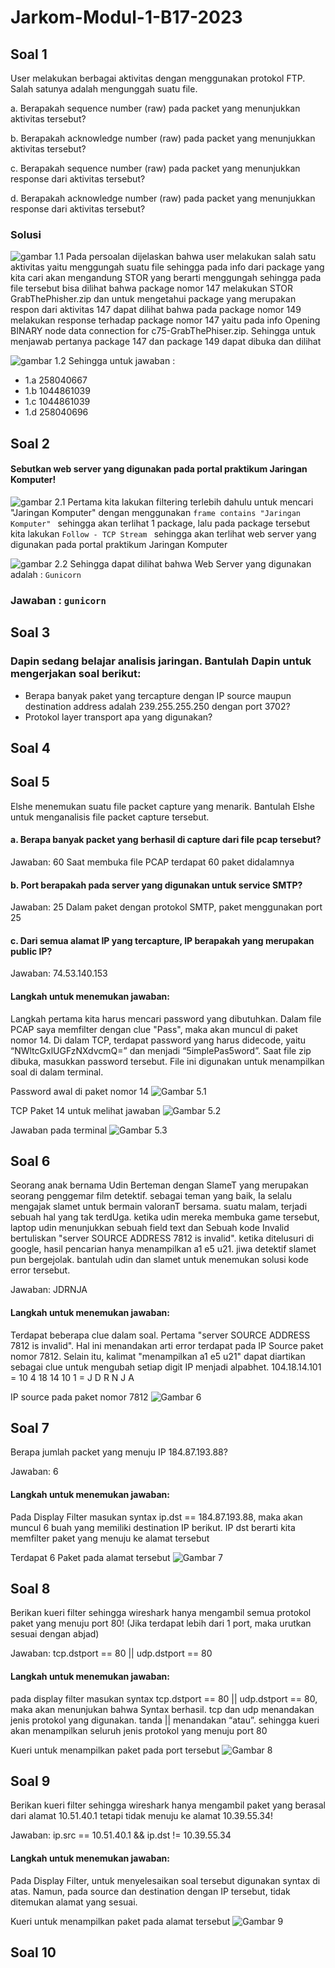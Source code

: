 # Jarkom-Modul-1-B17-2023

## Soal 1
User melakukan berbagai aktivitas dengan menggunakan protokol FTP. Salah satunya adalah mengunggah suatu file.

a. Berapakah sequence number (raw) pada packet yang menunjukkan aktivitas tersebut?

b. Berapakah acknowledge number (raw) pada packet yang menunjukkan aktivitas tersebut? 

c. Berapakah sequence number (raw) pada packet yang menunjukkan response dari aktivitas tersebut?

d. Berapakah acknowledge number (raw) pada packet yang menunjukkan response dari aktivitas tersebut?

### Solusi

![gambar 1.1](Gambar/Nomor1.1.png)
Pada persoalan dijelaskan bahwa user melakukan salah satu aktivitas yaitu menggungah suatu file sehingga pada info dari package yang kita cari akan mengandung STOR yang berarti menggungah sehingga pada file tersebut bisa dilihat bahwa package nomor 147 melakukan STOR GrabThePhisher.zip dan untuk mengetahui package yang merupakan respon dari aktivitas 147 dapat dilihat bahwa pada package nomor 149 melakukan response terhadap package nomor 147 yaitu pada info Opening BINARY node data connection for c75-GrabThePhiser.zip. Sehingga untuk menjawab pertanya package 147 dan package 149 dapat dibuka dan dilihat 

![gambar 1.2](Gambar/Nomor1.2.png)
Sehingga untuk jawaban : 
- 1.a 258040667
- 1.b 1044861039
- 1.c 1044861039
- 1.d 258040696

## Soal 2
#### Sebutkan web server yang digunakan pada portal praktikum Jaringan Komputer!
![gambar 2.1](Gambar/Nomor2.1.png)
Pertama kita lakukan filtering terlebih dahulu untuk mencari "Jaringan Komputer" dengan menggunakan ``frame contains "Jaringan Komputer" `` sehingga akan terlihat 1 package, lalu pada package tersebut kita lakukan `Follow - TCP Stream ` sehingga akan terlihat web server yang digunakan pada portal praktikum Jaringan Komputer

![gambar 2.2](Gambar/Nomor2.2.png)
Sehingga dapat dilihat bahwa Web Server yang digunakan adalah : `Gunicorn `

### Jawaban : `gunicorn `
## Soal 3
### Dapin sedang belajar analisis jaringan. Bantulah Dapin untuk mengerjakan soal berikut:
 - Berapa banyak paket yang tercapture dengan IP source maupun destination address adalah 239.255.255.250 dengan port 3702?
 - Protokol layer transport apa yang digunakan?


## Soal 4

## Soal 5
Elshe menemukan suatu file packet capture yang menarik. Bantulah Elshe untuk menganalisis file packet capture tersebut.

#### a. Berapa banyak packet yang berhasil di capture dari file pcap tersebut?
Jawaban: 60
Saat membuka file PCAP terdapat 60 paket didalamnya 
#### b. Port berapakah pada server yang digunakan untuk service SMTP?
Jawaban: 25
Dalam paket dengan protokol SMTP, paket menggunakan port 25
#### c. Dari semua alamat IP yang tercapture, IP berapakah yang merupakan public IP?
Jawaban: 74.53.140.153

#### Langkah untuk menemukan jawaban:
Langkah pertama kita harus mencari password yang dibutuhkan. Dalam file PCAP saya memfilter dengan clue "Pass", maka akan muncul di paket nomor 14. Di dalam TCP, terdapat password yang harus didecode, yaitu “NWltcGxlUGFzNXdvcmQ=” dan menjadi “5implePas5word”. Saat file zip dibuka, masukkan password tersebut. File ini digunakan untuk menampilkan soal di dalam terminal.

Password awal di paket nomor 14
![Gambar 5.1](https://github.com/johnteguh/Jarkom-Modul-1-B17-2023/blob/main/Gambar/Nomor%205.1.png)

TCP Paket 14 untuk melihat jawaban
![Gambar 5.2](https://github.com/johnteguh/Jarkom-Modul-1-B17-2023/blob/main/Gambar/Nomor%205.2.png)

Jawaban pada terminal
![Gambar 5.3](https://github.com/johnteguh/Jarkom-Modul-1-B17-2023/blob/main/Gambar/Nomor%205.3.png)

## Soal 6
Seorang anak bernama Udin Berteman dengan SlameT yang merupakan seorang penggemar film detektif. sebagai teman yang baik, Ia selalu mengajak slamet untuk bermain valoranT bersama. suatu malam, terjadi sebuah hal yang tak terdUga. ketika udin mereka membuka game tersebut, laptop udin menunjukkan sebuah field text dan Sebuah kode Invalid bertuliskan "server SOURCE ADDRESS 7812 is invalid". ketika ditelusuri di google, hasil pencarian hanya menampilkan a1 e5 u21. jiwa detektif slamet pun bergejolak. bantulah udin dan slamet untuk menemukan solusi kode error tersebut.

Jawaban: JDRNJA
#### Langkah untuk menemukan jawaban:
Terdapat beberapa clue dalam soal. Pertama "server SOURCE ADDRESS 7812 is invalid". Hal ini menandakan arti error terdapat pada IP Source paket nomor 7812. Selain itu, kalimat "menampilkan a1 e5 u21" dapat diartikan sebagai clue untuk mengubah setiap digit IP menjadi alpabhet. 104.18.14.101 = 10 4 18 14 10 1 = J D R N J A

IP source pada paket nomor 7812
![Gambar 6](https://github.com/johnteguh/Jarkom-Modul-1-B17-2023/blob/main/Gambar/Nomor%206.png)

## Soal 7
Berapa jumlah packet yang menuju IP 184.87.193.88?

Jawaban: 6
#### Langkah untuk menemukan jawaban:
Pada Display Filter masukan syntax ip.dst == 184.87.193.88, maka akan muncul 6 buah yang memiliki destination IP berikut. IP dst berarti kita memfilter paket yang menuju ke alamat tersebut

Terdapat 6 Paket pada alamat tersebut
![Gambar 7](https://github.com/johnteguh/Jarkom-Modul-1-B17-2023/blob/main/Gambar/Nomor%207.png)

## Soal 8
Berikan kueri filter sehingga wireshark hanya mengambil semua protokol paket yang menuju port 80! (Jika terdapat lebih dari 1 port, maka urutkan sesuai dengan abjad)

Jawaban: tcp.dstport == 80 || udp.dstport == 80
#### Langkah untuk menemukan jawaban:
pada display filter masukan syntax tcp.dstport == 80 || udp.dstport == 80, maka akan menunjukan bahwa Syntax berhasil. tcp dan udp menandakan jenis protokol yang digunakan. tanda || menandakan “atau”. sehingga kueri akan menampilkan seluruh jenis protokol yang menuju port 80

Kueri untuk menampilkan paket pada port tersebut
![Gambar 8](https://github.com/johnteguh/Jarkom-Modul-1-B17-2023/blob/main/Gambar/Nomor%208.png)

## Soal 9
Berikan kueri filter sehingga wireshark hanya mengambil paket yang berasal dari alamat 10.51.40.1 tetapi tidak menuju ke alamat 10.39.55.34!

Jawaban: ip.src == 10.51.40.1 && ip.dst != 10.39.55.34
#### Langkah untuk menemukan jawaban:
Pada Display Filter, untuk menyelesaikan soal tersebut digunakan syntax di atas. Namun, pada source dan destination dengan IP tersebut, tidak ditemukan alamat yang sesuai.

Kueri untuk menampilkan paket pada alamat tersebut
![Gambar 9](https://github.com/johnteguh/Jarkom-Modul-1-B17-2023/blob/main/Gambar/Nomor%209.png)

## Soal 10
